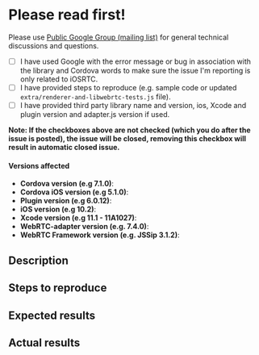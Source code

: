# Please read first!
Please use [Public Google Group (mailing list)](https://groups.google.com/forum/#!forum/cordova-plugin-iosrtc) for general technical discussions and questions.

- [ ] I have used Google with the error message or bug in association with the library and Cordova words to make sure the issue I'm reporting is only related to iOSRTC.
- [ ] I have provided steps to reproduce (e.g. sample code or updated `extra/renderer-and-libwebrtc-tests.js` file).
- [ ] I have provided third party library name and version, ios, Xcode and plugin version and adapter.js version if used.

**Note: If the checkboxes above are not checked (which you do after the issue is posted), the issue will be closed, removing this checkbox will result in automatic closed issue.**

#### Versions affected

* **Cordova version (e.g 7.1.0)**:
* **Cordova iOS version (e.g 5.1.0)**:
* **Plugin version (e.g 6.0.12)**:
* **iOS version (e.g 10.2)**: 
* **Xcode version (e.g 11.1 - 11A1027)**:
* **WebRTC-adapter version  (e.g. 7.4.0)**:
* **WebRTC Framework version (e.g. JSSip 3.1.2)**:

## Description


## Steps to reproduce 


## Expected results


## Actual results
